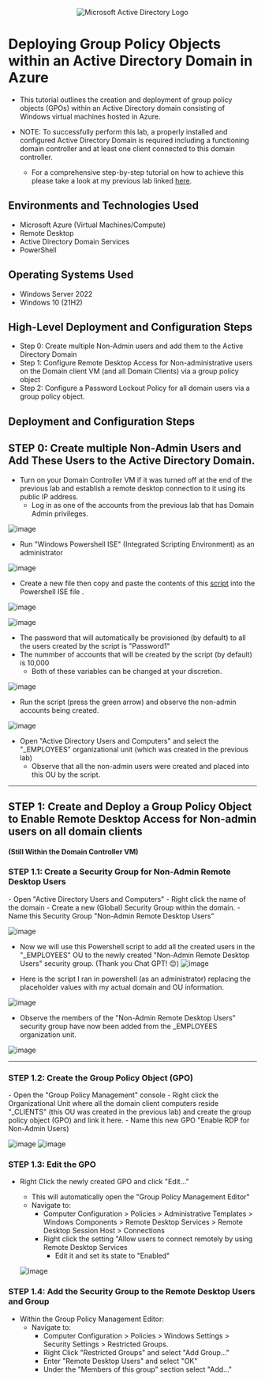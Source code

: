 <p align="center">
<img src="https://i.imgur.com/pU5A58S.png" alt="Microsoft Active Directory Logo"/>
</p>

<h1>Deploying Group Policy Objects within an Active Directory Domain in Azure</h1>
<p>

- This tutorial outlines the creation and deployment of group policy objects (GPOs) within an Active Directory domain consisting of Windows virtual machines hosted in Azure.

- NOTE: To successfully perform this lab, a properly installed and configured Active Directory Domain is required including a functioning domain controller and at least one 
  client connected to this domain controller.
  - For a comprehensive step-by-step tutorial on how to achieve this please take a look at my previous lab linked [here](https://github.com/CyberSecuriTim/ad-configuration).

 </p>
    
<h2>Environments and Technologies Used</h2>

- Microsoft Azure (Virtual Machines/Compute)
- Remote Desktop
- Active Directory Domain Services
- PowerShell

<h2>Operating Systems Used </h2>

- Windows Server 2022
- Windows 10 (21H2)

<h2>High-Level Deployment and Configuration Steps</h2>

- Step 0: Create multiple Non-Admin users and add them to the Active Directory Domain
- Step 1: Configure Remote Desktop Access for Non-administrative users on the Domain client VM (and all Domain Clients) via a group policy object
- Step 2: Configure a Password Lockout Policy for all domain users via a group policy object.

<h2>Deployment and Configuration Steps</h2>

<h2> STEP 0: Create multiple Non-Admin Users and Add These Users to the Active Directory Domain.</h2>

<p> 

  - Turn on your Domain Controller VM if it was turned off at the end of the previous lab and establish a remote desktop connection to it using its public IP address.
     - Log in as one of the accounts from the previous lab that has Domain Admin privileges.
   
  ![image](https://github.com/user-attachments/assets/1971c08f-e7c2-4e48-bc0a-cdb75052df00)


  - Run "Windows Powershell ISE" (Integrated Scripting Environment) as an administrator

  ![image](https://github.com/user-attachments/assets/a6b44e9a-8e61-4641-9628-42d124c8a5ad)

   - Create a new file then copy and paste the contents of this [script](https://github.com/joshmadakor1/AD_PS/blob/master/Generate-Names-Create-Users.ps1) into the 
     Powershell ISE file . 

![image](https://github.com/user-attachments/assets/6951b099-ad34-42fd-ab59-0d4d86faa6d2) 

![image](https://github.com/user-attachments/assets/83526b16-d498-43f5-bb8c-3caed80e4202)


  - The password that will automatically be provisioned (by default) to all the users created by the script is "Password1"
  - The nummber of accounts that will be created by the script (by default) is 10,000
    - Both of these variables can be changed at your discretion.
   
![image](https://github.com/user-attachments/assets/f1962ed4-320f-4079-9d8e-fff8a8bff2bf)

    
- Run the script (press the green arrow) and observe the non-admin accounts being created.

![image](https://github.com/user-attachments/assets/6559aa0b-6302-4296-a989-cc9a67196d85)

 - Open "Active Directory Users and Computers" and select the "_EMPLOYEES" organizational unit (which was created in the previous lab)
   - Observe that all the non-admin users were created and placed into this OU by the script.
</p>

----------------------------------------------------------------------------------------------------------------------------------------------------------------------------
<h2> STEP 1: Create and Deploy a Group Policy Object to Enable Remote Desktop Access for Non-admin users on all domain clients  </h2>

<p> 
<h4>(Still Within the Domain Controller VM)</h4>

<h3> STEP 1.1: Create a Security Group for Non-Admin Remote Desktop Users</h3>
- Open "Active Directory Users and Computers"
  - Right click the name of the domain 
  - Create a new (Global) Security Group within the domain.
  - Name this Security Group "Non-Admin Remote Desktop Users"

![image](https://github.com/user-attachments/assets/804bf433-d642-4f29-88eb-60d01e4fd202)

   - Now we will use this Powershell script to add all the created users in the "_EMPLOYEES" OU to the newly created "Non-Admin Remote Desktop Users" security group. (Thank you 
     Chat GPT! 😊)
![image](https://github.com/user-attachments/assets/6642390c-8d96-411e-8489-c48c42ef451f)

 - Here is the script I ran in powershell (as an administrator) replacing the placeholder values with my actual domain and OU information.

![image](https://github.com/user-attachments/assets/9de05be3-0eaf-47f0-b601-49f0c18b35a1)

- Observe the members of the "Non-Admin Remote Desktop Users" security group have now been added from the _EMPLOYEES organization unit.

![image](https://github.com/user-attachments/assets/01769c3d-475b-4d93-9944-dae005ced262)


---------------------------------------------------------------------------------------------------------------------------------------------------------------------------------
<h3> STEP 1.2: Create the Group Policy Object (GPO) </h3>
- Open the "Group Policy Management" console 
   - Right click the Organizational Unit where all the domain client computers reside "_CLIENTS" (this OU was created in the previous lab) and create the group policy 
     object (GPO) and link it here.
   - Name this new GPO "Enable RDP for Non-Admin Users) 

![image](https://github.com/user-attachments/assets/e62fe5fd-b13e-49bb-a8c9-e902c1c398bf) ![image](https://github.com/user-attachments/assets/f309b193-0dab-440a-873b-f8941cf54487)

<h3> STEP 1.3: Edit the GPO </h3>

- Right Click the newly created GPO and click "Edit..."
    - This will automatically open the "Group Policy Management Editor"
    - Navigate to:
      - Computer Configuration > Policies > Administrative Templates > Windows Components >  Remote Desktop Services > Remote Desktop Session Host > Connections
      - Right click the setting "Allow users to connect remotely by using Remote Desktop Services
        - Edit it and set its state to "Enabled"
       
  ![image](https://github.com/user-attachments/assets/4b534b0e-0c55-46b4-a7f7-469bef330245)


<h3> STEP 1.4: Add the Security Group to the Remote Desktop Users and Group </h3>

- Within the Group Policy Management Editor: 
  - Navigate to:
    - Computer Configuration > Policies > Windows Settings > Security Settings > Restricted Groups.
    - Right Click "Restricted Groups" and select "Add Group..."
    - Enter "Remote Desktop Users" and select "OK"
    - Under the "Members of this group" section select "Add..."



   
</p>

